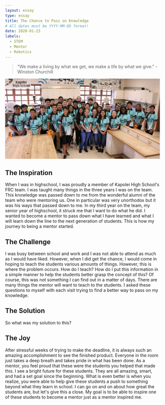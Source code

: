 ```yaml
---
layout: essay
type: essay
title: The Chance to Pass on Knowledge
# All dates must be YYYY-MM-DD format!
date: 2020-01-23
labels:
  - STEM
  - Mentor
  - Robotics
---
```


<blockquote>"We make a living by what we get, we make a life by what we give." - Winston Churchill</blockquote>
<img class="ui centered large rounded image" src="../images/mentor1.png">

## The Inspiration

When I was in highschool, I was proudly a member of Kapolei High School's FRC team. I was taught many things in the three years I was on the team. This knowledge was passed down to me from the wonderful alumni of the team who were mentoring us. One in particular was very unorthodox but it was his ways that passed down to me. In my third year on the team, my senior year of highschool, it struck me that I want to do what he did. I wanted to become a mentor to pass down what I have learned and what I will learn down the line to the next generation of students. This is how my journey to being a mentor started.

## The Challenge

I was busy between school and work and I was not able to attend as much as I would have liked. However, when I did get the chance, I would come in hoping to teach the students various amounts of things. However, this is where the problem occurs. How do I teach? How do I put this information in a simple manner to help the students better grasp the concept of this? Of course, this was not something I can find out in a matter of days. There are many things the mentor will want to teach to the students. I asked these questions to myself with each visit trying to find a better way to pass on my knowledge. 

## The Solution

So what was my solution to this?

## The Joy

After stressful weeks of trying to make the deadline, it is always such an amazing accomplishment to see the finished product. Everyone in the room just takes a deep breath and takes pride in what has been done. As a mentor, you feel proud that these were the students you helped that made this. I see a bright future for these students. They are all amazing, smart, and had a set goal since the beginning. What is even better is when you realize, you were able to help give these students a push to something beyond what they learn in school. I can go on and on about how great the students are, but let's give this a close. My goal is to be able to inspire one of these students to become a mentor just as a mentor inspired me.
